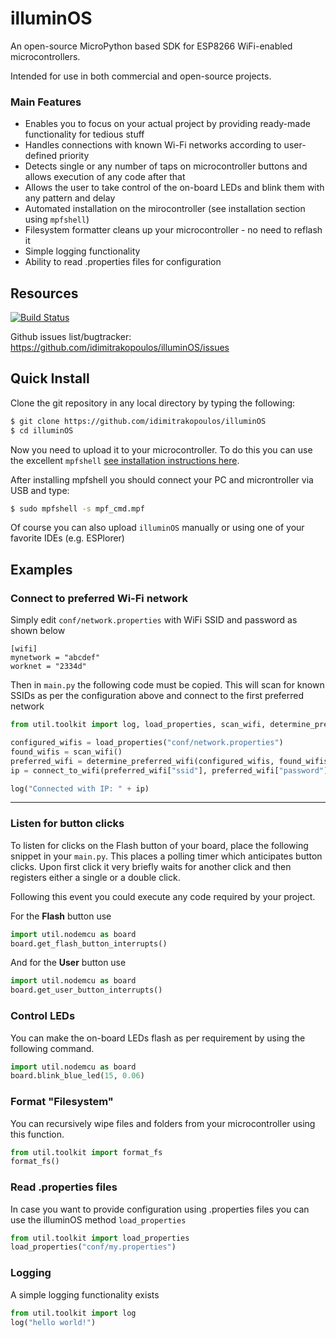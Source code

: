 # illuminOS

An open-source MicroPython based SDK for ESP8266 WiFi-enabled microcontrollers. 

Intended for use in both commercial and open-source projects.

### Main Features

* Enables you to focus on your actual project by providing ready-made functionality for tedious stuff 
* Handles connections with known Wi-Fi networks according to user-defined priority
* Detects single or any number of taps on microcontroller buttons and allows execution of any code after that
* Allows the user to take control of the on-board LEDs and blink them with any pattern and delay
* Automated installation on the mirocontroller (see installation section using `mpfshell`)
* Filesystem formatter cleans up your microcontroller - no need to reflash it
* Simple logging functionality
* Ability to read .properties files for configuration

## Resources

[![Build Status](https://travis-ci.org/idimitrakopoulos/illuminOS.svg?branch=master)](https://travis-ci.org/idimitrakopoulos/illuminOS)

Github issues list/bugtracker: https://github.com/idimitrakopoulos/illuminOS/issues

## Quick Install

Clone the git repository in any local directory by typing the following:

```bash
$ git clone https://github.com/idimitrakopoulos/illuminOS
$ cd illuminOS
```
Now you need to upload it to your microcontroller. To do this you can use the excellent `mpfshell` [see installation instructions here](https://github.com/wendlers/mpfshell). 

After installing mpfshell you should connect your PC and microntroller via USB and type:

```bash
$ sudo mpfshell -s mpf_cmd.mpf
```

Of course you can also upload `illuminOS` manually or using one of your favorite IDEs (e.g. ESPlorer) 

## Examples

### Connect to preferred Wi-Fi network

Simply edit `conf/network.properties` with WiFi SSID and password as shown below

```properties
[wifi]
mynetwork = "abcdef"
worknet = "2334d"
```

Then in `main.py` the following code must be copied. This will scan for known SSIDs as per the configuration above and connect to the first preferred network

```python
from util.toolkit import log, load_properties, scan_wifi, determine_preferred_wifi, connect_to_wifi

configured_wifis = load_properties("conf/network.properties")
found_wifis = scan_wifi()
preferred_wifi = determine_preferred_wifi(configured_wifis, found_wifis)
ip = connect_to_wifi(preferred_wifi["ssid"], preferred_wifi["password"])

log("Connected with IP: " + ip)
```
---

### Listen for button clicks

To listen for clicks on the Flash button of your board, place the following snippet in your `main.py`. This places a polling timer which anticipates button clicks. Upon first click it very briefly waits for another click and then registers either a single or a double click.

Following this event you could execute any code required by your project.

For the **Flash** button use

```python
import util.nodemcu as board
board.get_flash_button_interrupts()
```
And for the **User** button use 

```python
import util.nodemcu as board
board.get_user_button_interrupts()
```

### Control LEDs

You can make the on-board LEDs flash as per requirement by using the following command.

```python
import util.nodemcu as board
board.blink_blue_led(15, 0.06)
```

### Format "Filesystem"

You can recursively wipe files and folders from your microcontroller using this function. 

```python
from util.toolkit import format_fs
format_fs()
```

### Read .properties files

In case you want to provide configuration using .properties files you can use the illuminOS method `load_properties`

```python
from util.toolkit import load_properties
load_properties("conf/my.properties")
```

### Logging

A simple logging functionality exists  

```python
from util.toolkit import log
log("hello world!")
```
